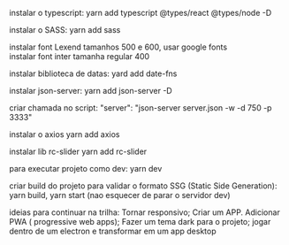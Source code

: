 instalar o typescript:
      yarn add typescript @types/react @types/node -D

instalar o SASS:
      yarn add sass
      
instalar font Lexend tamanhos 500 e 600, usar google fonts      
instalar font inter tamanha regular 400

instalar biblioteca de datas:
      yard add date-fns

instalar json-server: 
      yarn add json-server -D

criar chamada no script: 
      "server": "json-server server.json -w -d 750 -p 3333"

instalar o axios
      yarn add axios

instalar lib rc-slider
      yarn add rc-slider

para executar projeto como dev:
      yarn dev

criar build do projeto para validar o formato SSG (Static Side Generation): 
      yarn build, 
      yarn start (nao esquecer de parar o servidor dev)

ideias para continuar na trilha: 
      Tornar responsivo;
      Criar um APP.  Adicionar PWA ( progressive web apps);
      Fazer um tema dark para o projeto;
      jogar dentro de um electron e transformar em um app desktop   

